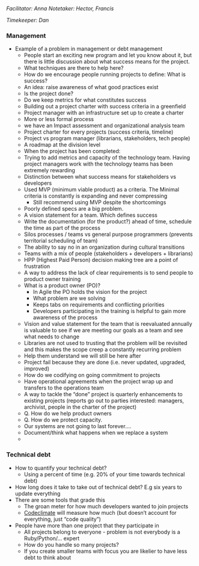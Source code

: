 ###

*Facilitator: Anna*
*Notetaker: Hector, Francis*

*Timekeeper: Dan*

### Management

  * Example of a problem in management or debt management
      * People start an exciting new program and let you know about it, but there is little discussion about what success means for the project.
      * What techniques are there to help here?
      * How do we encourage people running projects to define: What is success?
      * An idea: raise awareness of what good practices exist
      * Is the project done?
      * Do we keep metrics for what constitutes success
      * Building out a project charter with success criteria in a greenfield
      * Project manager with an infrastructure set up to create a charter
      * More or less formal process
      * we have an Impact assessment and organizational analysis team
      * Project charter for every projects (success criteria, timeline)
      * Project vs program manager (librarians, stakeholders, tech people)
      * A roadmap at the division level
      * When the project has been completed:
      * Trying to add metrics and capacity of the technology team. Having project managers work with the technology teams has been extremely rewarding
      * Distinction between what success means for stakeholders vs developers
      * Used MVP (minimum viable product) as a criteria. The Minimal criteria is constantly is expanding and never compressing
          * Still recommend using MVP despite the shortcomings
       * Poorly defined specs are a big problem.
       * A vision statement for a team. Which defines success
       * Write the documentation  (for the product?) ahead of time, schedule the time as part of the process
       * Silos processes / teams vs general purpose programmers (prevents territorial scheduling of team)
       * The ability to say no in an organization during cultural transitions
       * Teams with a mix of people (stakeholders + developers + librarians)
       * HPP (Highest Paid Person) decision making tree are a point of frustration
       * A way to address the lack of clear requirements is to send people to product owner training
       * What is a product owner (PO)?
           * In Agile the PO holds the vision for the project
           * What problem are we solving
           * Keeps tabs on requirements and conflicting priorities
           * Developers participating in the training is helpful to gain more awareness of the process
      * Vision and value statement for the team that is reevaluated annually is valuable to see if we are meeting our goals as a team and see what needs to change
      * Libraries are not used to trusting that the problem will be revisited and this makes the scope creep a constantly recurring problem
      * Help them understand we will still be here after
      * Project fail because they are done (i.e. never updated, upgraded, improved)
      * How do we codifying on going commitment to projects
      * Have operational agreements when the project wrap up and transfers to the operations team
      * A way to tackle the “done” project is quarterly enhancements to existing projects (reports go out to parties interested: managers, archivist, people in the charter of the project)
      * Q. How do we help product owners
      * Q. How do we protect capacity.
      * Our systems are not going to last forever….
      * Document/think what happens when we replace a system
      * 
 ###   Technical debt
 
  * How to quantify your technical debt?
      * Using a percent of time (e.g. 20% of your time towards technical debt)
  * How long does it take to take out of technical debt? E.g six years to update everything
  * There are some tools that grade this
      * The groan meter for how much developers wanted to join projects
      * [Codeclimate](https://codeclimate.com/quality) will measure how much (but doesn’t account for everything, just “code quality”)
  * People have more than one project that they participate in
      * All projects belong to everyone - problem is not everybody is a Ruby/Python/… expert
      * How do you handle so many projects?
      * If you create smaller teams with focus you are likelier to have less debt to think about